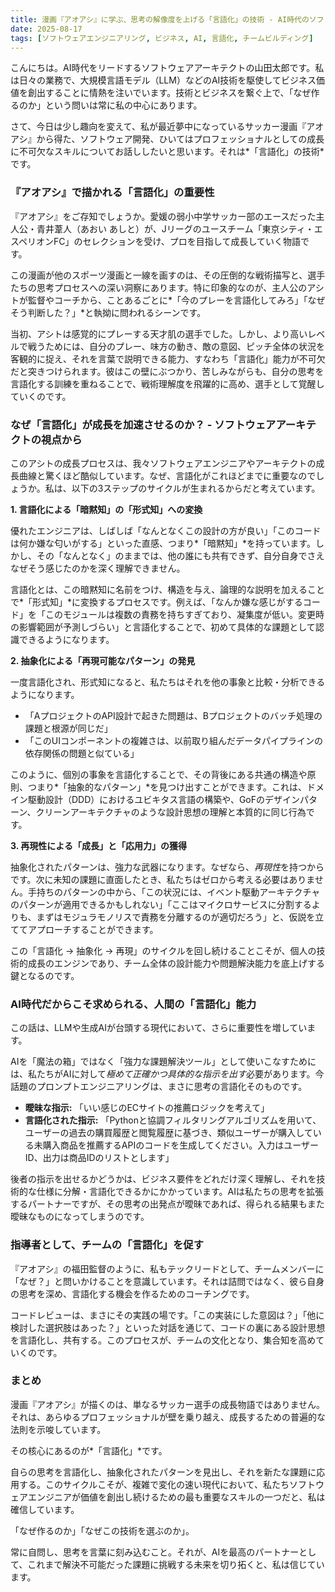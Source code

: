 ```yaml
---
title: 漫画『アオアシ』に学ぶ、思考の解像度を上げる「言語化」の技術 - AI時代のソフトウェア開発を加速させるメタ認知とは
date: 2025-08-17
tags: [ソフトウェアエンジニアリング, ビジネス, AI, 言語化, チームビルディング]
---
```


こんにちは。AI時代をリードするソフトウェアアーキテクトの山田太郎です。私は日々の業務で、大規模言語モデル（LLM）などのAI技術を駆使してビジネス価値を創出することに情熱を注いでいます。技術とビジネスを繋ぐ上で、「なぜ作るのか」という問いは常に私の中心にあります。

さて、今日は少し趣向を変えて、私が最近夢中になっているサッカー漫画『アオアシ』から得た、ソフトウェア開発、ひいてはプロフェッショナルとしての成長に不可欠なスキルについてお話ししたいと思います。それは*「言語化」の技術*です。

### 『アオアシ』で描かれる「言語化」の重要性

『アオアシ』をご存知でしょうか。愛媛の弱小中学サッカー部のエースだった主人公・青井葦人（あおい あしと）が、Jリーグのユースチーム「東京シティ・エスペリオンFC」のセレクションを受け、プロを目指して成長していく物語です。

この漫画が他のスポーツ漫画と一線を画すのは、その圧倒的な戦術描写と、選手たちの思考プロセスへの深い洞察にあります。特に印象的なのが、主人公のアシトが監督やコーチから、ことあるごとに*「今のプレーを言語化してみろ」「なぜそう判断した？」*と執拗に問われるシーンです。

当初、アシトは感覚的にプレーする天才肌の選手でした。しかし、より高いレベルで戦うためには、自分のプレー、味方の動き、敵の意図、ピッチ全体の状況を客観的に捉え、それを言葉で説明できる能力、すなわち「言語化」能力が不可欠だと突きつけられます。彼はこの壁にぶつかり、苦しみながらも、自分の思考を言語化する訓練を重ねることで、戦術理解度を飛躍的に高め、選手として覚醒していくのです。

### なぜ「言語化」が成長を加速させるのか？ - ソフトウェアアーキテクトの視点から

このアシトの成長プロセスは、我々ソフトウェアエンジニアやアーキテクトの成長曲線と驚くほど酷似しています。なぜ、言語化がこれほどまでに重要なのでしょうか。私は、以下の3ステップのサイクルが生まれるからだと考えています。

**1. 言語化による「暗黙知」の「形式知」への変換**

優れたエンジニアは、しばしば「なんとなくこの設計の方が良い」「このコードは何か嫌な匂いがする」といった直感、つまり*「暗黙知」*を持っています。しかし、その「なんとなく」のままでは、他の誰にも共有できず、自分自身でさえなぜそう感じたのかを深く理解できません。

言語化とは、この暗黙知に名前をつけ、構造を与え、論理的な説明を加えることで*「形式知」*に変換するプロセスです。例えば、「なんか嫌な感じがするコード」を「このモジュールは複数の責務を持ちすぎており、凝集度が低い。変更時の影響範囲が予測しづらい」と言語化することで、初めて具体的な課題として認識できるようになります。

**2. 抽象化による「再現可能なパターン」の発見**

一度言語化され、形式知になると、私たちはそれを他の事象と比較・分析できるようになります。

*   「AプロジェクトのAPI設計で起きた問題は、Bプロジェクトのバッチ処理の課題と根源が同じだ」
*   「このUIコンポーネントの複雑さは、以前取り組んだデータパイプラインの依存関係の問題と似ている」

このように、個別の事象を言語化することで、その背後にある共通の構造や原則、つまり*「抽象的なパターン」*を見つけ出すことができます。これは、ドメイン駆動設計（DDD）におけるユビキタス言語の構築や、GoFのデザインパターン、クリーンアーキテクチャのような設計思想の理解と本質的に同じ行為です。

**3. 再現性による「成長」と「応用力」の獲得**

抽象化されたパターンは、強力な武器になります。なぜなら、*再現性*を持つからです。次に未知の課題に直面したとき、私たちはゼロから考える必要はありません。手持ちのパターンの中から、「この状況には、イベント駆動アーキテクチャのパターンが適用できるかもしれない」「ここはマイクロサービスに分割するよりも、まずはモジュラモノリスで責務を分離するのが適切だろう」と、仮説を立ててアプローチすることができます。

この「言語化 → 抽象化 → 再現」のサイクルを回し続けることこそが、個人の技術的成長のエンジンであり、チーム全体の設計能力や問題解決能力を底上げする鍵となるのです。

### AI時代だからこそ求められる、人間の「言語化」能力

この話は、LLMや生成AIが台頭する現代において、さらに重要性を増しています。

AIを「魔法の箱」ではなく「強力な課題解決ツール」として使いこなすためには、私たちがAIに対して*極めて正確かつ具体的な指示を出す*必要があります。今話題のプロンプトエンジニアリングは、まさに思考の言語化そのものです。

*   **曖昧な指示:** 「いい感じのECサイトの推薦ロジックを考えて」
*   **言語化された指示:** 「Pythonと協調フィルタリングアルゴリズムを用いて、ユーザーの過去の購買履歴と閲覧履歴に基づき、類似ユーザーが購入している未購入商品を推薦するAPIのコードを生成してください。入力はユーザーID、出力は商品IDのリストとします」

後者の指示を出せるかどうかは、ビジネス要件をどれだけ深く理解し、それを技術的な仕様に分解・言語化できるかにかかっています。AIは私たちの思考を拡張するパートナーですが、その思考の出発点が曖昧であれば、得られる結果もまた曖昧なものになってしまうのです。

### 指導者として、チームの「言語化」を促す

『アオアシ』の福田監督のように、私もテックリードとして、チームメンバーに「なぜ？」と問いかけることを意識しています。それは詰問ではなく、彼ら自身の思考を深め、言語化する機会を作るためのコーチングです。

コードレビューは、まさにその実践の場です。「この実装にした意図は？」「他に検討した選択肢はあった？」といった対話を通じて、コードの裏にある設計思想を言語化し、共有する。このプロセスが、チームの文化となり、集合知を高めていくのです。

### まとめ

漫画『アオアシ』が描くのは、単なるサッカー選手の成長物語ではありません。それは、あらゆるプロフェッショナルが壁を乗り越え、成長するための普遍的な法則を示唆しています。

その核心にあるのが*「言語化」*です。

自らの思考を言語化し、抽象化されたパターンを見出し、それを新たな課題に応用する。このサイクルこそが、複雑で変化の速い現代において、私たちソフトウェアエンジニアが価値を創出し続けるための最も重要なスキルの一つだと、私は確信しています。

「なぜ作るのか」「なぜこの技術を選ぶのか」。

常に自問し、思考を言葉に刻み込むこと。それが、AIを最高のパートナーとして、これまで解決不可能だった課題に挑戦する未来を切り拓くと、私は信じています。